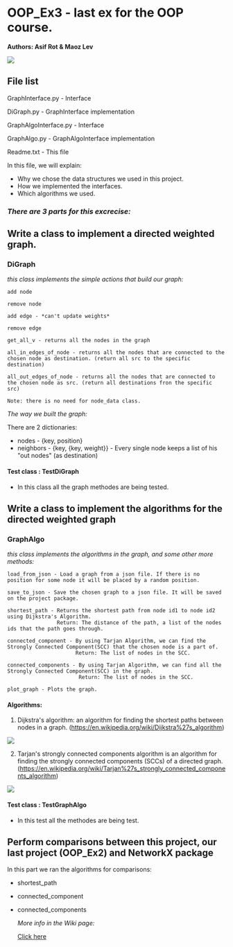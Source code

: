 # OOP_Ex3 - last ex for the OOP course.

**Authors: Asif Rot & Maoz Lev**

![](https://stock.wikimini.org/w/images/2/2c/Pok%C3%A9mon.gif)

File list
------------

GraphInterface.py - Interface

DiGraph.py - GraphInterface implementation

GraphAlgoInterface.py - Interface

GraphAlgo.py - GraphAlgoInterface implementation

Readme.txt - This file

In this file, we will explain:
- Why we chose the data structures we used in this project.
- How we implemented the interfaces.
- Which algorithms we used.


### _There are 3 parts for this excrecise:_

## Write a class to implement a directed weighted graph.

### DiGraph

_this class implements the simple actions that build our graph:_
    
    add node
    
    remove node
    
    add edge - *can't update weights*
    
    remove edge 
    
    get_all_v - returns all the nodes in the graph
    
    all_in_edges_of_node - returns all the nodes that are connected to the chosen node as destination. (return all src to the specific destination)
    
    all_out_edges_of_node - returns all the nodes that are connected to the chosen node as src. (return all destinations fron the specific src)

    Note: there is no need for node_data class.

   _The way we built the graph:_
   
   There are 2 dictionaries: 
   
   - nodes - {key, position}
   - neighbors - {key, {key, weight}} - Every single node keeps a list of his "out nodes" (as destination)
    
#### Test class : TestDiGraph

- In this class all the graph methodes are being tested.
    

## Write a class to implement the algorithms for the directed weighted graph
    
### GraphAlgo

_this class implements the algorithms in the graph, and some other more methods:_
      
    load_from_json - Load a graph from a json file. If there is no position for some node it will be placed by a random position.
      
    save_to_json - Save the chosen graph to a json file. It will be saved on the project package.
      
    shortest_path - Returns the shortest path from node id1 to node id2 using Dijkstra's Algorithm.
                    Return: The distance of the path, a list of the nodes ids that the path goes through.
      
    connected_component - By using Tarjan Algorithm, we can find the Strongly Connected Component(SCC) that the chosen node is a part of.
                          Return: The list of nodes in the SCC.
      
    connected_components - By using Tarjan Algorithm, we can find all the Strongly Connected Component(SCC) in the graph.
                           Return: The list of nodes in the SCC.
      
    plot_graph - Plots the graph.
    
#### **Algorithms:**
    
1. Dijkstra's algorithm: an algorithm for finding the shortest paths between nodes in a graph. (https://en.wikipedia.org/wiki/Dijkstra%27s_algorithm)

![](https://upload.wikimedia.org/wikipedia/commons/5/57/Dijkstra_Animation.gif)

    
2. Tarjan's strongly connected components algorithm is an algorithm for finding the strongly connected components (SCCs) of a directed graph.          
   (https://en.wikipedia.org/wiki/Tarjan%27s_strongly_connected_components_algorithm)
   
![](https://upload.wikimedia.org/wikipedia/commons/6/60/Tarjan%27s_Algorithm_Animation.gif)
      
#### Test class : TestGraphAlgo

- In this test all the methodes are being test. 
                  

## Perform comparisons between this project, our last project (OOP_Ex2) and NetworkX package

In this part we ran the algorithms for comparisons:
- shortest_path
- connected_component
- connected_components
  
  _More info in the Wiki page:_
  
  [Click here](https://github.com/Asif-Rot/OOP_Ex3/wiki)
  
  
        
